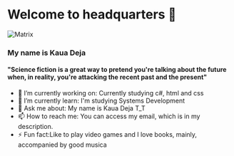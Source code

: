 # Welcome to headquarters 👋

![Matrix](https://media.giphy.com/media/H6KusZ8pzxtyymblnE/giphy.gif)


  ### My name is Kaua Deja
  #### "Science fiction is a great way to pretend you're talking about the future when, in reality, you're attacking the recent past and the present"

- 🔭 I’m currently working on: Currently studying c#, html and css
- 🌱 I’m currently learn: I'm studying Systems Development
- 💬 Ask me about: My name is Kaua Deja T_T
- 📫 How to reach me: You can access my email, which is in my description.
- ⚡ Fun fact:Like to play video games and I love books, mainly, accompanied by
good musica
 
